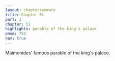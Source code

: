 ```yaml
---
layout: chaptersummary
title: Chapter 51
part: 3
chapter: 51
highlights: parable of the king's palace
pnum: 753
nav: true
---
```


Maimonides' famous parable of the king's palace.

